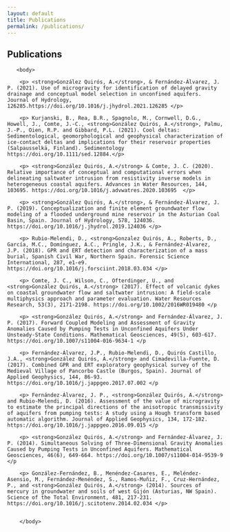 ```yaml
---
layout: default
title: Publications
permalink: /publications/
---
```


<html>
		
<h2> Publications </h2>
 
       <body>
	       	       
		<p> <strong>González Quirós, A.</strong>, & Fernández-Álvarez, J. P. (2021). Use of microgravity for identification of delayed gravity drainage and conceptual model selection in unconfined aquifers. Journal of Hydrology, 126285.https://doi.org/10.1016/j.jhydrol.2021.126285 </p>

   	    <p> Kurjanski, B., Rea, B.R., Spagnolo, M., Cornwell, D.G., Howell, J., Comte, J.-C., <strong>González Quirós, A.</strong>, Palmu, J.-P., Oien, R.P. and Gibbard, P.L. (2021). Cool deltas: Sedimentological, geomorphological and geophysical characterization of ice-contact deltas and implications for their reservoir properties (Salpausselkä, Finland). Sedimentology https://doi.org/10.1111/sed.12884.</p>

   	    <p> <strong>González Quirós, A.</strong> & Comte, J. C. (2020). Relative importance of conceptual and computational errors when delineating saltwater intrusion from resistivity inverse models in heterogeneous coastal aquifers. Advances in Water Resources, 144, 103695. https://doi.org/10.1016/j.advwatres.2020.103695  </p>
		
		<p> <strong>González Quirós, A.</strong>, & Fernández-Álvarez, J. P. (2019). Conceptualization and finite element groundwater flow modeling of a flooded underground mine reservoir in the Asturian Coal Basin, Spain. Journal of Hydrology, 578, 124036. https://doi.org/10.1016/j.jhydrol.2019.124036 </p>
		
		<p> Rubio-Melendi, D., <strong>Gonzalez Quirós, A., Roberts, D., García, M.C., Domínguez, A.C., Pringle, J.K., & Fernández-Álvarez, J.P. (2018). GPR and ERT detection and characterization of a mass burial, Spanish Civil War, Northern Spain. Forensic Science International, 287, e1-e9. https://doi.org/10.1016/j.forsciint.2018.03.034 </p>
		
		<p> Comte, J. C., Wilson, C., Ofterdinger, U., and <strong>González Quirós, A.</strong> (2017). Effect of volcanic dykes on coastal groundwater flow and saltwater intrusion: A field‐scale multiphysics approach and parameter evaluation. Water Resources Research, 53(3), 2171-2198. https://doi.org/10.1002/2016WR019480 </p
		
		<p> <strong>González Quirós, A.</strong> and Fernández-Álvarez, J. P. (2017). Forward Coupled Modeling and Assessment of Gravity Anomalies Caused by Pumping Tests in Unconfined Aquifers Under Unsteady-State Conditions. Mathematical Geosciences, 49(5), 603-617. https://doi.org/10.1007/s11004-016-9634-1 </p
		
		<p> Fernández-Álvarez, J.P., Rubio-Melendi, D., Quirós Castillo, J.A., <strong>González Quirós, A.</strong> and Cimadevilla-Fuente, D. (2017). Combined GPR and ERT exploratory geophysical survey of the Medieval Village of Pancorbo Castle (Burgos, Spain). Journal of Applied Geophysics, 144, 86-93. https://doi.org/10.1016/j.jappgeo.2017.07.002 </p
		
		<p> Fernández-Álvarez, J. P., <strong>González Quirós, A.</strong> and Rubio-Melendi, D. (2016). Assessment of the value of microgravity to estimate the principal directions of the anisotropic transmissivity of aquifers from pumping tests: A study using a Hough transform based automatic algorithm. Journal of Applied Geophysics, 134, 172-182. https://doi.org/10.1016/j.jappgeo.2016.09.015 </p
		
		<p> <strong>González Quirós, A.</strong> and Fernández-Álvarez, J. P. (2014). Simultaneous Solving of Three-Dimensional Gravity Anomalies Caused by Pumping Tests in Unconfined Aquifers. Mathematical Geosciences, 46(6), 649-664. https://doi.org/10.1007/s11004-014-9539-9 </p
		
		<p> González-Fernández, B., Menéndez-Casares, E., Meléndez-Asensio, M., Fernández-Menéndez, S., Ramos-Muñiz, F., Cruz-Hernández, P., and <strong>González Quirós, A.</strong> (2014). Sources of mercury in groundwater and soils of west Gijón (Asturias, NW Spain). Science of the Total Environment, 481, 217-231. https://doi.org/10.1016/j.scitotenv.2014.02.034 </p>

			
		</body>
		
</html>
